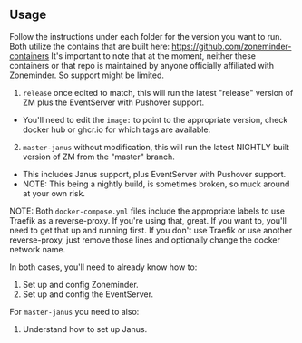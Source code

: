 ## Usage

Follow the instructions under each folder for the version you want to run.
Both utilize the contains that are built here: https://github.com/zoneminder-containers
It's important to note that at the moment, neither these containers or that repo is maintained by anyone officially affiliated with Zoneminder. So support might be limited.

1. `release` once edited to match, this will run the latest "release" version of ZM plus the EventServer with Pushover support.
 - You'll need to edit the `image:` to point to the appropriate version, check docker hub or ghcr.io for which tags are available.
2. `master-janus` without modification, this will run the latest NIGHTLY built version of ZM from the "master" branch.
 - This includes Janus support, plus EventServer with Pushover support.
 - NOTE: This being a nightly build, is sometimes broken, so muck around at your own risk.

NOTE: Both `docker-compose.yml` files include the appropriate labels to use Traefik as a reverse-proxy. If you're using that, great. If you want to, you'll need to get that up and running first.
If you don't use Traefik or use another reverse-proxy, just remove those lines and optionally change the docker network name.

In both cases, you'll need to already know how to:
1. Set up and config Zoneminder.
2. Set up and config the EventServer.

For `master-janus` you need to also:
1. Understand how to set up Janus.
